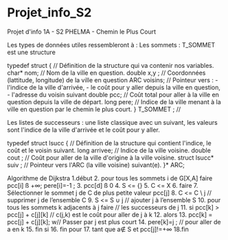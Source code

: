 # Projet_info_S2
Projet d'info 1A - S2 PHELMA - Chemin le Plus Court


Les types de données utiles ressembleront à :
Les sommets : T_SOMMET est une structure

typedef struct {              // Définition de la structure qui va contenir nos variables.
char* nom;                    // Nom de la ville en question.
double x,y ;                  // Coordonnées (lattitude, longitude) de la ville en question
ARC voisins;                  // Pointeur vers : - l'indice de la ville d'arrivée,
                                                 - le coût pour y aller depuis la ville en question,
                                                 - l'adresse du voisin suivant
double pcc;                   // Coût total pour aller à la ville en question depuis la ville de départ.
long pere;                    // Indice de la ville menant à la ville en question par le chemin le plus court.
} T_SOMMET ;                  // 


Les listes de successeurs : une liste classique avec un
suivant, les valeurs sont l'indice de la ville d'arrivée  et le coût pour y aller.

typedef struct lsucc {        // Définition de la structure qui contient l'indice, le coût et le voisin suivant.
long arrivee;                 // Indice de la ville voisine.
double cout ;                 // Coût pour aller de la ville d'origine à la ville voisine.
struct lsucc* suiv ;          // Pointeur vers l'ARC (la ville voisine) suivant(e).
}* ARC;



Algorithme de Dijkstra
  1.début
  2.  pour tous les sommets i de G[X,A] faire pcc[i] ß +∞; pere[i]=-1 ;
  3.  pcc[d] ß 0
  4.  S <= {}
  5.  C <= X
  6.  faire
  7.    Sélectionner le sommet j de C de plus petite valeur pcc[j]
  8.    C <= C \ j                                                            // supprimer j de l’ensemble C
  9.    S <= S ∪ j                                                            // ajouter j à l’ensemble S
  10.   pour tous les sommets k adjacents à j faire                           // les successeurs de j
  11.     si pcc[k] > pcc[j] + c[j][k]                                        // c(j,k) est le coût pour aller de j à k
  12.     alors
  13.       pcc[k] = pcc[j] + c[j][k];                                        w// Passer par j est plus court
  14.       pere[k]=j ; // pour aller de a en k
  15.     fin si
  16.   fin pour
  17. tant que a∉ S et pcc[j]!=+∞
  18.fin
  
  
